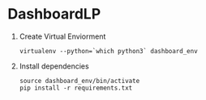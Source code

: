 # DashboardLP

1. Create Virtual Enviorment
	```
	virtualenv --python=`which python3` dashboard_env
	```

2. Install dependencies
	```
	source dashboard_env/bin/activate
	pip install -r requirements.txt
	```
